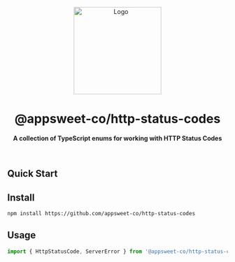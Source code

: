 <p align="center">
  <img src="https://upload.wikimedia.org/wikipedia/commons/3/3b/Eo_circle_green_checkmark.svg" alt="Logo" width="200" height="auto" />
</p>

<h1 align="center">@appsweet-co/http-status-codes</h1>

<p align="center">
  <b>A collection of TypeScript enums for working with HTTP Status Codes</b>
</p>

<br />

## Quick Start

## Install

```zsh
npm install https://github.com/appsweet-co/http-status-codes
```

## Usage

```ts
import { HttpStatusCode, ServerError } from '@appsweet-co/http-status-codes';
```
